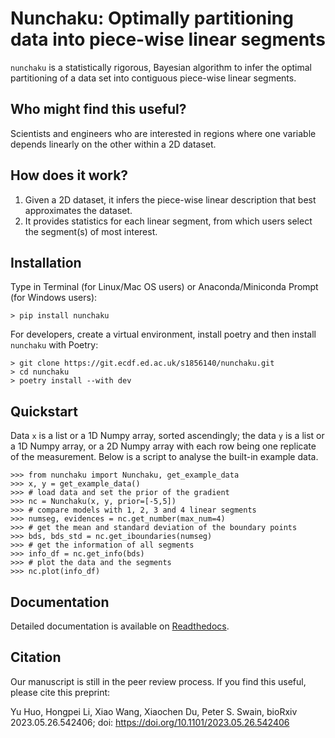# Nunchaku: Optimally partitioning data into piece-wise linear segments
`nunchaku` is a statistically rigorous, Bayesian algorithm to infer the optimal partitioning of a data set into contiguous piece-wise linear segments.

## Who might find this useful?
Scientists and engineers who are interested in regions where one variable depends linearly on the other within a 2D dataset.

## How does it work?
1. Given a 2D dataset, it infers the piece-wise linear description that best approximates the dataset.
2. It provides statistics for each linear segment, from which users select the segment(s) of most interest. 

## Installation
Type in Terminal (for Linux/Mac OS users) or Anaconda/Miniconda Prompt (for Windows users): 
```
> pip install nunchaku
```

For developers, create a virtual environment, install poetry and then install `nunchaku` with Poetry: 
```
> git clone https://git.ecdf.ed.ac.uk/s1856140/nunchaku.git
> cd nunchaku 
> poetry install --with dev 
```

## Quickstart
Data `x` is a list or a 1D Numpy array, sorted ascendingly; the data `y` is a list or a 1D Numpy array, or a 2D Numpy array with each row being one replicate of the measurement.
Below is a script to analyse the built-in example data. 
```
>>> from nunchaku import Nunchaku, get_example_data
>>> x, y = get_example_data()
>>> # load data and set the prior of the gradient
>>> nc = Nunchaku(x, y, prior=[-5,5]) 
>>> # compare models with 1, 2, 3 and 4 linear segments
>>> numseg, evidences = nc.get_number(max_num=4)
>>> # get the mean and standard deviation of the boundary points
>>> bds, bds_std = nc.get_iboundaries(numseg)
>>> # get the information of all segments
>>> info_df = nc.get_info(bds)
>>> # plot the data and the segments
>>> nc.plot(info_df)
```

## Documentation
Detailed documentation is available on [Readthedocs](https://nunchaku.readthedocs.io/en/latest/).

## Citation
Our manuscript is still in the peer review process. If you find this useful, please cite this preprint: 

Yu Huo, Hongpei Li, Xiao Wang, Xiaochen Du, Peter S. Swain, bioRxiv 2023.05.26.542406; doi: https://doi.org/10.1101/2023.05.26.542406 
